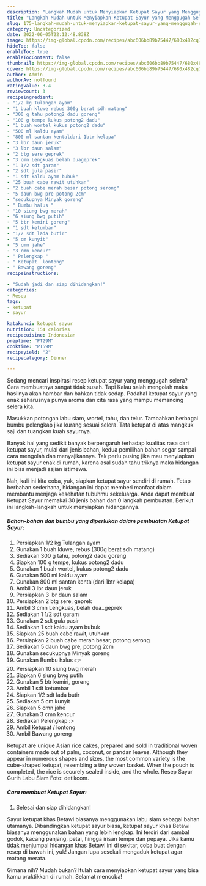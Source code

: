 ```yaml
---
description: "Langkah Mudah untuk Menyiapkan Ketupat Sayur yang Menggugah Selera, Buat Buka Puasa}"
title: "Langkah Mudah untuk Menyiapkan Ketupat Sayur yang Menggugah Selera, Buat Buka Puasa}"
slug: 175-langkah-mudah-untuk-menyiapkan-ketupat-sayur-yang-menggugah-selera-buat-buka-puasa
category: Uncategorized
date: 2022-06-05T22:12:48.838Z
image: https://img-global.cpcdn.com/recipes/abc606bb89b75447/680x482cq70/ketupat-sayur-foto-resep-utama.jpg
hideToc: false
enableToc: true
enableTocContent: false
thumbnail: https://img-global.cpcdn.com/recipes/abc606bb89b75447/680x482cq70/ketupat-sayur-foto-resep-utama.jpg
cover: https://img-global.cpcdn.com/recipes/abc606bb89b75447/680x482cq70/ketupat-sayur-foto-resep-utama.jpg
author: Admin
authorAv: notfound
ratingvalue: 3.4
reviewcount: 3
recipeingredient:
- "1/2 kg Tulangan ayam"
- "1 buah kluwe rebus 300g berat sdh matang"
- "300 g tahu potong2 dadu goreng"
- "100 g tempe kukus potong2 dadu"
- "1 buah wortel kukus potong2 dadu"
- "500 ml kaldu ayam"
- "800 ml santan kentaldari 1btr kelapa"
- "3 lbr daun jeruk"
- "3 lbr daun salam"
- "2 btg sere geprek"
- "3 cmn Lengkuas belah duageprek"
- "1 1/2 sdt garam"
- "2 sdt gula pasir"
- "1 sdt kaldu ayam bubuk"
- "25 buah cabe rawit utuhkan"
- "2 buah cabe merah besar potong serong"
- "5 daun bwg pre potong 2cm"
- "secukupnya Minyak goreng"
- " Bumbu halus "
- "10 siung bwg merah"
- "6 siung bwg putih"
- "5 btr kemiri goreng"
- "1 sdt ketumbar"
- "1/2 sdt lada butir"
- "5 cm kunyit"
- "5 cmn jahe"
- "3 cmn kencur"
- " Pelengkap "
- " Ketupat  lontong"
- " Bawang goreng"
recipeinstructions:

- "Sudah jadi dan siap dihidangkan!"
categories:
- Resep
tags:
- ketupat
- sayur

katakunci: ketupat sayur 
nutrition: 154 calories
recipecuisine: Indonesian
preptime: "PT29M"
cooktime: "PT59M"
recipeyield: "2"
recipecategory: Dinner

---
```



Sedang mencari inspirasi resep ketupat sayur yang menggugah selera? Cara membuatnya sangat tidak susah. Tapi Kalau salah mengolah maka hasilnya akan hambar dan bahkan tidak sedap. Padahal ketupat sayur yang enak seharusnya punya aroma dan cita rasa yang mampu memancing selera kita.


Masukkan potongan labu siam, wortel, tahu, dan telur. Tambahkan berbagai bumbu pelengkap jika kurang sesuai selera. Tata ketupat di atas mangkuk saji dan tuangkan kuah sayurnya.

Banyak hal yang sedikit banyak berpengaruh terhadap kualitas rasa dari ketupat sayur, mulai dari jenis bahan, kedua pemilihan bahan segar sampai cara mengolah dan menyajikannya. Tak perlu pusing jika mau menyiapkan ketupat sayur enak di rumah, karena asal sudah tahu triknya maka hidangan ini bisa menjadi sajian istimewa.


Nah, kali ini kita coba, yuk, siapkan ketupat sayur sendiri di rumah. Tetap berbahan sederhana, hidangan ini dapat memberi manfaat dalam membantu menjaga kesehatan tubuhmu sekeluarga. Anda dapat membuat Ketupat Sayur memakai 30 jenis bahan dan 0 langkah pembuatan. Berikut ini langkah-langkah untuk menyiapkan hidangannya.

<!--inarticleads1-->

##### Bahan-bahan dan bumbu yang diperlukan dalam pembuatan Ketupat Sayur:

1. Persiapkan 1/2 kg Tulangan ayam
1. Gunakan 1 buah kluwe, rebus (300g berat sdh matang)
1. Sediakan 300 g tahu, potong2 dadu goreng
1. Siapkan 100 g tempe, kukus potong2 dadu
1. Gunakan 1 buah wortel, kukus potong2 dadu
1. Gunakan 500 ml kaldu ayam
1. Gunakan 800 ml santan kental(dari 1btr kelapa)
1. Ambil 3 lbr daun jeruk
1. Persiapkan 3 lbr daun salam
1. Persiapkan 2 btg sere, geprek
1. Ambil 3 cmn Lengkuas, belah dua..geprek
1. Sediakan 1 1/2 sdt garam
1. Gunakan 2 sdt gula pasir
1. Sediakan 1 sdt kaldu ayam bubuk
1. Siapkan 25 buah cabe rawit, utuhkan
1. Persiapkan 2 buah cabe merah besar, potong serong
1. Sediakan 5 daun bwg pre, potong 2cm
1. Gunakan secukupnya Minyak goreng
1. Gunakan  Bumbu halus 👉
1. Persiapkan 10 siung bwg merah
1. Siapkan 6 siung bwg putih
1. Gunakan 5 btr kemiri, goreng
1. Ambil 1 sdt ketumbar
1. Siapkan 1/2 sdt lada butir
1. Sediakan 5 cm kunyit
1. Siapkan 5 cmn jahe
1. Gunakan 3 cmn kencur
1. Sediakan  Pelengkap :&gt;
1. Ambil  Ketupat / lontong
1. Ambil  Bawang goreng


Ketupat are unique Asian rice cakes, prepared and sold in traditional woven containers made out of palm, coconut, or pandan leaves. Although they appear in numerous shapes and sizes, the most common variety is the cube-shaped ketupat, resembling a tiny woven basket. When the pouch is completed, the rice is securely sealed inside, and the whole. Resep Sayur Gurih Labu Siam Foto: detikcom. 

<!--inarticleads2-->

##### Cara membuat Ketupat Sayur:


1. Selesai dan siap dihidangkan!

Sayur ketupat khas Betawi biasanya menggunakan labu siam sebagai bahan utamanya. Dibandingkan ketupat sayur biasa, ketupat sayur khas Betawi biasanya menggunakan bahan yang lebih lengkap. Ini terdiri dari sambal godok, kacang panjang, petai, hingga irisan tempe dan pepaya. Jika kamu tidak menjumpai hidangan khas Betawi ini di sekitar, coba buat dengan resep di bawah ini, yuk! Jangan lupa sesekali mengaduk ketupat agar matang merata. 

Gimana nih? Mudah bukan? Itulah cara menyiapkan ketupat sayur yang bisa kamu praktikkan di rumah. Selamat mencoba!
